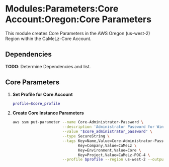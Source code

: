 # Modules:Parameters:Core Account:Oregon:Core Parameters

This module creates Core Parameters in the AWS Oregon (us-west-2) Region within the
CaMeLz-Core Account.

## Dependencies

**TODO**: Determine Dependencies and list.

## Core Parameters

1. **Set Profile for Core Account**

    ```bash
    profile=$core_profile
    ```

1. **Create Core Instance Parameters**

    ```bash
    aws ssm put-parameter --name Core-Administrator-Password \
                          --description 'Administrator Password for Windows Instances' \
                          --value "$core_administrator_password" \
                          --type SecureString \
                          --tags Key=Name,Value=Core-Administrator-Password \
                                 Key=Company,Value=CaMeLz \
                                 Key=Environment,Value=Core \
                                 Key=Project,Value=CaMeLz-POC-4 \
                          --profile $profile --region us-west-2 --output text
    ```
